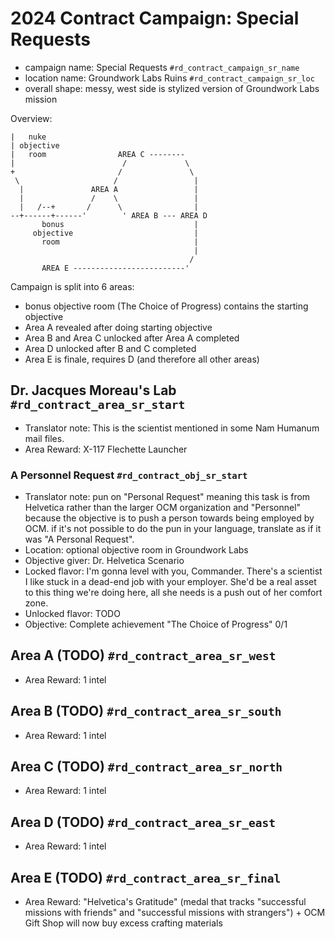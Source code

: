 # 2024 Contract Campaign: Special Requests

- campaign name: Special Requests `#rd_contract_campaign_sr_name`
- location name: Groundwork Labs Ruins `#rd_contract_campaign_sr_loc`
- overall shape: messy, west side is stylized version of Groundwork Labs mission

Overview:

```
|   nuke
| objective
|   room                AREA C --------
|                        /             \
+                       /               \
 \                     /                 |
  |               AREA A                 |
  |               /    \                 |
  |   /--+       /      \                |
--+------+------'        ' AREA B --- AREA D
       bonus                             |
     objective                           |
       room                              |
                                         |
                                        /
       AREA E -------------------------'
```

Campaign is split into 6 areas:

- bonus objective room (The Choice of Progress) contains the starting objective
- Area A revealed after doing starting objective
- Area B and Area C unlocked after Area A completed
- Area D unlocked after B and C completed
- Area E is finale, requires D (and therefore all other areas)

## Dr. Jacques Moreau's Lab `#rd_contract_area_sr_start`

- Translator note: This is the scientist mentioned in some Nam Humanum mail files.
- Area Reward: X-117 Flechette Launcher

### A Personnel Request `#rd_contract_obj_sr_start`

- Translator note: pun on "Personal Request" meaning this task is from Helvetica rather than the larger OCM organization and "Personnel" because the objective is to push a person towards being employed by OCM. if it's not possible to do the pun in your language, translate as if it was "A Personal Request".
- Location: optional objective room in Groundwork Labs
- Objective giver: Dr. Helvetica Scenario
- Locked flavor: I'm gonna level with you, Commander. There's a scientist I like stuck in a dead-end job with your employer. She'd be a real asset to this thing we're doing here, all she needs is a push out of her comfort zone.
- Unlocked flavor: TODO
- Objective: Complete achievement "The Choice of Progress" 0/1

## Area A (TODO) `#rd_contract_area_sr_west`

- Area Reward: 1 intel

## Area B (TODO) `#rd_contract_area_sr_south`

- Area Reward: 1 intel

## Area C (TODO) `#rd_contract_area_sr_north`

- Area Reward: 1 intel

## Area D (TODO) `#rd_contract_area_sr_east`

- Area Reward: 1 intel

## Area E (TODO) `#rd_contract_area_sr_final`

- Area Reward: "Helvetica's Gratitude" (medal that tracks "successful missions with friends" and "successful missions with strangers") + OCM Gift Shop will now buy excess crafting materials
